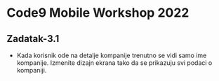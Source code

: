 # Code9 Mobile Workshop 2022

## Zadatak-3.1
- Kada korisnik ode na detalje kompanije trenutno se vidi samo ime kompanije. Izmenite dizajn ekrana tako da se prikazuju 
  svi podaci o kompaniji.